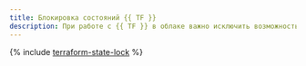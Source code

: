 ```yaml
---
title: Блокировка состояний {{ TF }}
description: При работе с {{ TF }} в облаке важно исключить возможность одновременного изменения инфраструктуры разными пользователями. Для этого применяется блокировка состояний {{ TF }} (state locking).
---
```


{% include [terraform-state-lock](../../_tutorials/infrastructure/terraform-state-lock.md) %}
